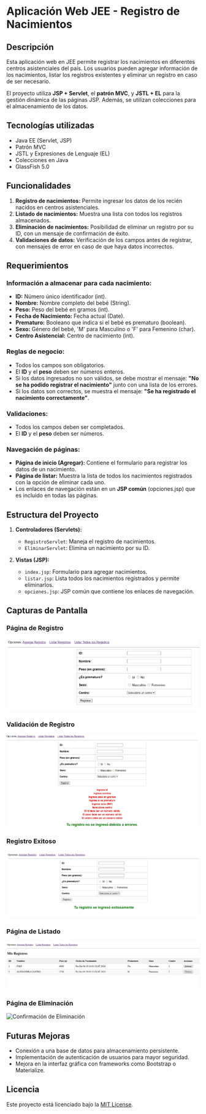 # Aplicación Web JEE - Registro de Nacimientos

## Descripción

Esta aplicación web en JEE permite registrar los nacimientos en diferentes centros asistenciales del país. Los usuarios pueden agregar información de los nacimientos, listar los registros existentes y eliminar un registro en caso de ser necesario.

El proyecto utiliza **JSP + Servlet**, el **patrón MVC**, y **JSTL + EL** para la gestión dinámica de las páginas JSP. Además, se utilizan colecciones para el almacenamiento de los datos.

## Tecnologías utilizadas

- Java EE (Servlet, JSP)
- Patrón MVC
- JSTL y Expresiones de Lenguaje (EL)
- Colecciones en Java
- GlassFish 5.0

## Funcionalidades

1. **Registro de nacimientos:** Permite ingresar los datos de los recién nacidos en centros asistenciales.
2. **Listado de nacimientos:** Muestra una lista con todos los registros almacenados.
3. **Eliminación de nacimientos:** Posibilidad de eliminar un registro por su ID, con un mensaje de confirmación de éxito.
4. **Validaciones de datos:** Verificación de los campos antes de registrar, con mensajes de error en caso de que haya datos incorrectos.

## Requerimientos

### Información a almacenar para cada nacimiento:

- **ID:** Número único identificador (int).
- **Nombre:** Nombre completo del bebé (String).
- **Peso:** Peso del bebé en gramos (int).
- **Fecha de Nacimiento:** Fecha actual (Date).
- **Prematuro:** Booleano que indica si el bebé es prematuro (boolean).
- **Sexo:** Género del bebé, 'M' para Masculino o 'F' para Femenino (char).
- **Centro Asistencial:** Centro de nacimiento (int).

### Reglas de negocio:

- Todos los campos son obligatorios.
- El **ID** y el **peso** deben ser números enteros.
- Si los datos ingresados no son válidos, se debe mostrar el mensaje: **"No se ha podido registrar el nacimiento"** junto con una lista de los errores.
- Si los datos son correctos, se muestra el mensaje: **"Se ha registrado el nacimiento correctamente"**.

### Validaciones:

- Todos los campos deben ser completados.
- El **ID** y el **peso** deben ser números.
  
### Navegación de páginas:

- **Página de inicio (Agregar):** Contiene el formulario para registrar los datos de un nacimiento.
- **Página de listar:** Muestra la lista de todos los nacimientos registrados con la opción de eliminar cada uno.
- Los enlaces de navegación están en un **JSP común** (opciones.jsp) que es incluido en todas las páginas.

## Estructura del Proyecto

1. **Controladores (Servlets):**
   - `RegistroServlet`: Maneja el registro de nacimientos.
   - `EliminarServlet`: Elimina un nacimiento por su ID.
   
2. **Vistas (JSP):**
   - `index.jsp`: Formulario para agregar nacimientos.
   - `listar.jsp`: Lista todos los nacimientos registrados y permite eliminarlos.
   - `opciones.jsp`: JSP común que contiene los enlaces de navegación.



## Capturas de Pantalla

### Página de Registro

![Página de Registro](inicio_registros.jpg)

### Validación de Registro

![Página de Registro](validaciones.jpg)

### Registro Exitoso

![Página de Registro](registro_exitoso.jpg)

### Página de Listado

![Página de Listado](listar_registro.jpg)

### Página de Eliminación

![Confirmación de Eliminación](ruta/a/imagen_eliminar.png)

## Futuras Mejoras

- Conexión a una base de datos para almacenamiento persistente.
- Implementación de autenticación de usuarios para mayor seguridad.
- Mejora en la interfaz gráfica con frameworks como Bootstrap o Materialize.

## Licencia

Este proyecto está licenciado bajo la [MIT License](LICENSE).

